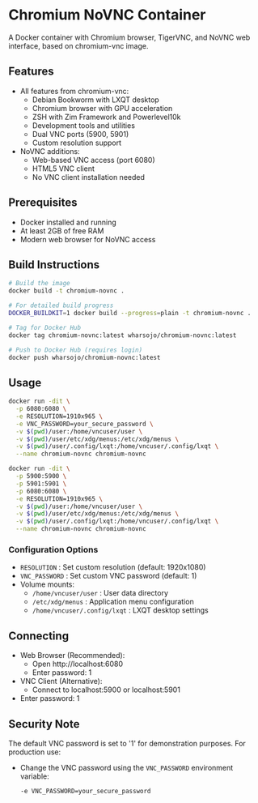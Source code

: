 # Chromium NoVNC Container

A Docker container with Chromium browser, TigerVNC, and NoVNC web interface, based on chromium-vnc image.

## Features
- All features from chromium-vnc:
  - Debian Bookworm with LXQT desktop
  - Chromium browser with GPU acceleration
  - ZSH with Zim Framework and Powerlevel10k
  - Development tools and utilities
  - Dual VNC ports (5900, 5901)
  - Custom resolution support
- NoVNC additions:
  - Web-based VNC access (port 6080)
  - HTML5 VNC client
  - No VNC client installation needed

## Prerequisites
- Docker installed and running
- At least 2GB of free RAM
- Modern web browser for NoVNC access

## Build Instructions
```bash
# Build the image
docker build -t chromium-novnc .

# For detailed build progress
DOCKER_BUILDKIT=1 docker build --progress=plain -t chromium-novnc .  

# Tag for Docker Hub
docker tag chromium-novnc:latest wharsojo/chromium-novnc:latest

# Push to Docker Hub (requires login)
docker push wharsojo/chromium-novnc:latest
```
## Usage
```bash
docker run -dit \
  -p 6080:6080 \
  -e RESOLUTION=1910x965 \
  -e VNC_PASSWORD=your_secure_password \
  -v $(pwd)/user:/home/vncuser/user \
  -v $(pwd)/user/etc/xdg/menus:/etc/xdg/menus \
  -v $(pwd)/user/.config/lxqt:/home/vncuser/.config/lxqt \
  --name chromium-novnc chromium-novnc

docker run -dit \
  -p 5900:5900 \
  -p 5901:5901 \
  -p 6080:6080 \
  -e RESOLUTION=1910x965 \
  -v $(pwd)/user:/home/vncuser/user \
  -v $(pwd)/user/etc/xdg/menus:/etc/xdg/menus \
  -v $(pwd)/user/.config/lxqt:/home/vncuser/.config/lxqt \
  --name chromium-novnc chromium-novnc
```
### Configuration Options
- `RESOLUTION` : Set custom resolution (default: 1920x1080)
- `VNC_PASSWORD` : Set custom VNC password (default: 1)
- Volume mounts:
  - `/home/vncuser/user` : User data directory
  - `/etc/xdg/menus` : Application menu configuration
  - `/home/vncuser/.config/lxqt` : LXQT desktop settings

## Connecting
- Web Browser (Recommended):
  - Open http://localhost:6080
  - Enter password: 1
- VNC Client (Alternative):
  - Connect to localhost:5900 or localhost:5901
- Enter password: 1

## Security Note
The default VNC password is set to '1' for demonstration purposes. For production use:
- Change the VNC password using the `VNC_PASSWORD` environment variable:
  ```bash
  -e VNC_PASSWORD=your_secure_password
  ```